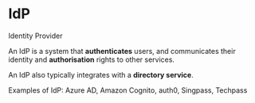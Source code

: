 # IdP

Identity Provider

An IdP is a system that **authenticates** users, and communicates their identity and **authorisation** rights to other services.

An IdP also typically integrates with a **directory service**.

Examples of IdP: Azure AD, Amazon Cognito, auth0, Singpass, Techpass
